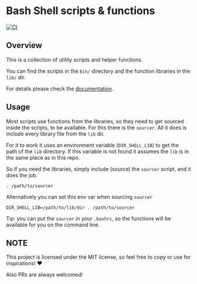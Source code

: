 # Bash Shell scripts & functions

[![CI](https://github.com/es-progress/shell/actions/workflows/shell.yml/badge.svg)](https://github.com/es-progress/shell/actions/workflows/shell.yml)

## Overview

This is a collection of utility scripts and helper functions.

You can find the scripts in the `bin/` directory and the function libraries in the `lib/` dir.

For details please check the [documentation](https://shell.es-progress.hu/).

## Usage

Most scripts use functions from the libraries, so they need to get sourced inside the scripts, to be available.
For this there is the `sourcer`. All it does is include every library file from the `lib` dir.

For it to work it uses an environment variable (`DIR_SHELL_LIB`) to get the path of the `lib` directory. If this variable is not found it
assumes the `lib` is in the same place as in this repo.

So if you need the libraries, simply include (source) the `sourcer` script, and it does the job.

```
. /path/to/sourcer
```

Alternatively you can set this env var when sourcing `sourcer`

```
DIR_SHELL_LIB=/path/to/lib/dir . /path/to/sourcer
```

Tip: you can put the `sourcer` in your `.bashrc`, so the functions will be available for you on the command line.

## NOTE

This project is licensed under the MIT license, so feel free to copy or use for inspirations! :heart:

Also PRs are always welcomed!
